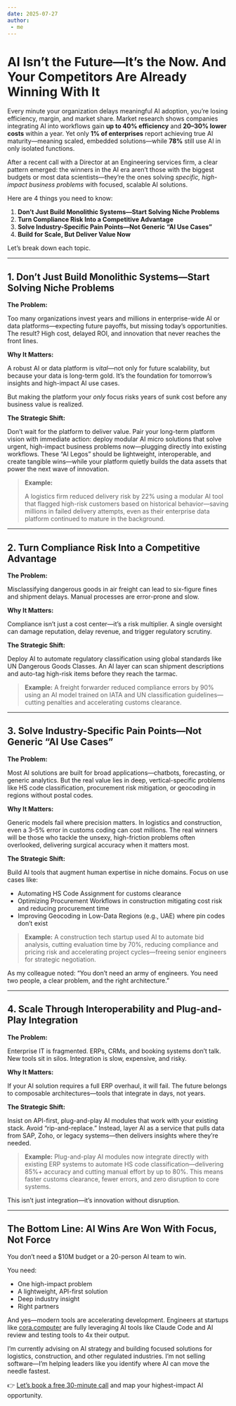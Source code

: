 ```yaml
---
date: 2025-07-27
author:
 - me
---
```


# AI Isn’t the Future—It’s the Now. And Your Competitors Are Already Winning With It

Every minute your organization delays meaningful AI adoption, you’re losing efficiency, margin, and market share. Market research shows companies integrating AI into workflows gain **up to 40% efficiency** and **20–30% lower costs** within a year. Yet only **1% of enterprises** report achieving true AI maturity—meaning scaled, embedded solutions—while **78%** still use AI in only isolated functions.

After a recent call with a Director at an Engineering services firm, a clear pattern emerged: the winners in the AI era aren’t those with the biggest budgets or most data scientists—they’re the ones solving *specific, high-impact business problems* with focused, scalable AI solutions.

Here are 4 things you need to know:

1. **Don’t Just Build Monolithic Systems—Start Solving Niche Problems**
2. **Turn Compliance Risk Into a Competitive Advantage**
3. **Solve Industry-Specific Pain Points—Not Generic “AI Use Cases”**
4. **Build for Scale, But Deliver Value Now**

Let’s break down each topic.

---

## 1. Don’t Just Build Monolithic Systems—Start Solving Niche Problems

**The Problem:**

Too many organizations invest years and millions in enterprise-wide AI or data platforms—expecting future payoffs, but missing today’s opportunities. The result? High cost, delayed ROI, and innovation that never reaches the front lines.

**Why It Matters:**

A robust AI or data platform is *vital*—not only for future scalability, but because your data is long-term gold. It’s the foundation for tomorrow’s insights and high-impact AI use cases.

But making the platform your *only* focus risks years of sunk cost before any business value is realized.

**The Strategic Shift:**

Don’t wait for the platform to deliver value. Pair your long-term platform vision with immediate action: deploy modular AI micro solutions that solve urgent, high-impact business problems now—plugging directly into existing workflows. These “AI Legos” should be lightweight, interoperable, and create tangible wins—while your platform quietly builds the data assets that power the next wave of innovation.

> **Example:**
>
> A logistics firm reduced delivery risk by 22% using a modular AI tool that flagged high-risk customers based on historical behavior—saving millions in failed delivery attempts, even as their enterprise data platform continued to mature in the background.

---

## 2. Turn Compliance Risk Into a Competitive Advantage

**The Problem:**

Misclassifying dangerous goods in air freight can lead to six-figure fines and shipment delays. Manual processes are error-prone and slow.

**Why It Matters:**

Compliance isn’t just a cost center—it’s a risk multiplier. A single oversight can damage reputation, delay revenue, and trigger regulatory scrutiny.

**The Strategic Shift:**

Deploy AI to automate regulatory classification using global standards like UN Dangerous Goods Classes. An AI layer can scan shipment descriptions and auto-tag high-risk items before they reach the tarmac.

> **Example:** A freight forwarder reduced compliance errors by 90% using an AI model trained on IATA and UN classification guidelines—cutting penalties and accelerating customs clearance.

---

## 3. Solve Industry-Specific Pain Points—Not Generic “AI Use Cases”

**The Problem:**

Most AI solutions are built for broad applications—chatbots, forecasting, or generic analytics. But the real value lies in deep, vertical-specific problems like HS code classification, procurement risk mitigation, or geocoding in regions without postal codes.

**Why It Matters:**

Generic models fail where precision matters. In logistics and construction, even a 3–5% error in customs coding can cost millions. The real winners will be those who tackle the unsexy, high-friction problems often overlooked, delivering surgical accuracy when it matters most.

**The Strategic Shift:**

Build AI tools that augment human expertise in niche domains. Focus on use cases like:

- Automating HS Code Assignment for customs clearance
- Optimizing Procurement Workflows in construction mitigating cost risk and reducing procurement time
- Improving Geocoding in Low-Data Regions (e.g., UAE) where pin codes don’t exist

> **Example:** A construction tech startup used AI to automate bid analysis, cutting evaluation time by 70%, reducing compliance and pricing risk and accelerating project cycles—freeing senior engineers for strategic negotiation.

As my colleague noted: “You don’t need an army of engineers. You need two people, a clear problem, and the right architecture.”

---

## 4. Scale Through Interoperability and Plug-and-Play Integration

**The Problem:**

Enterprise IT is fragmented. ERPs, CRMs, and booking systems don’t talk. New tools sit in silos. Integration is slow, expensive, and risky.

**Why It Matters:**

If your AI solution requires a full ERP overhaul, it will fail. The future belongs to composable architectures—tools that integrate in days, not years.

**The Strategic Shift:**

Insist on API-first, plug-and-play AI modules that work with your existing stack. Avoid “rip-and-replace.” Instead, layer AI as a service that pulls data from SAP, Zoho, or legacy systems—then delivers insights where they’re needed.

> **Example:**
> Plug-and-play AI modules now integrate directly with existing ERP systems to automate HS code classification—delivering 85%+ accuracy and cutting manual effort by up to 80%. This means faster customs clearance, fewer errors, and zero disruption to core systems.

This isn’t just integration—it’s innovation without disruption.

---

## The Bottom Line: AI Wins Are Won With Focus, Not Force

You don’t need a $10M budget or a 20-person AI team to win.

You need:
 - One high-impact problem
 - A lightweight, API-first solution
 - Deep industry insight
 - Right partners

And yes—modern tools are accelerating development. Engineers at startups like [cora.computer](http://cora.computer) are fully leveraging AI tools like Claude Code and AI review and testing tools to 4x their output.

I’m currently advising on AI strategy and building focused solutions for logistics, construction, and other regulated industries. I’m not selling software—I’m helping leaders like you identify where AI can move the needle fastest.

👉 [Let’s book a free 30-minute call](https://cal.com/luv-suneja) and map your highest-impact AI opportunity.

